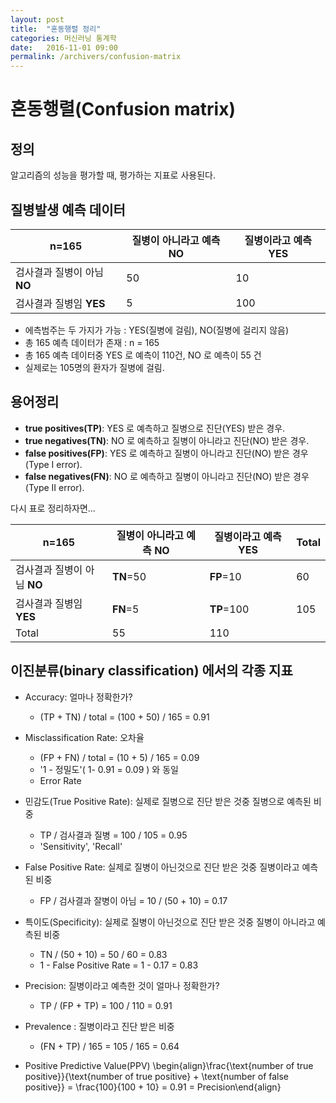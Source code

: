 ```yaml
---
layout: post
title:  "혼동행렬 정리"
categories: 머신러닝 통계학
date:   2016-11-01 09:00
permalink: /archivers/confusion-matrix
---
```


# 혼동행렬(Confusion matrix)

## 정의

알고리즘의 성능을 평가할 때, 평가하는 지표로 사용된다.

## 질병발생 예측 데이터

| n=165                  | 질병이 아니라고 예측 **NO** | 질병이라고 예측 **YES**  |
|------------------------|------------------------|----------------------|
| 검사결과 질병이 아님 **NO** |          50            |         10           |
| 검사결과 질병임 **YES**    |           5            |         100          |

- 에측범주는 두 가지가 가능 : YES(질병에 걸림), NO(질병에 걸리지 않음)
- 총 165 예측 데이터가 존재 : n = 165
- 총 165 예측 데이터중 YES 로 예측이 110건, NO 로 예측이 55 건
- 실제로는 105명의 환자가 질병에 걸림.

## 용어정리

- **true positives(TP)**: YES 로 예측하고 질병으로 진단(YES) 받은 경우.
- **true negatives(TN)**: NO 로 예측하고 질병이 아니라고 진단(NO) 받은 경우.
- **false positives(FP)**: YES 로 예측하고 질병이 아니라고 진단(NO) 받은 경우(Type I error).
- **false negatives(FN)**: NO 로 예측하고 질병이 아니라고 진단(NO) 받은 경우(Type II error).

다시 표로 정리하자면...

| n=165                  | 질병이 아니라고 예측 **NO** | 질병이라고 예측 **YES**  |  Total|
|------------------------|------------------------|----------------------|------|
| 검사결과 질병이 아님 **NO** |         **TN**=50          |      **FP**=10           |  60  |
| 검사결과 질병임 **YES**    |         **FN**=5           |       **TP**=100         | 105  |
|  Total                 |           55           |          110          |     |


## 이진분류(binary classification) 에서의 각종 지표

- Accuracy: 얼마나 정확한가?
  - (TP + TN) / total = (100 + 50) / 165 = 0.91
- Misclassification Rate: 오차율
  - (FP + FN) / total = (10 + 5) / 165 = 0.09
  - '1 - 정밀도'( 1- 0.91 = 0.09 ) 와 동일
  - Error Rate 
- 민감도(True Positive Rate): 실제로 질병으로 진단 받은 것중 질병으로 예측된 비중
  - TP / 검사결과 질병 = 100 / 105 = 0.95
  - 'Sensitivity', 'Recall'
- False Positive Rate: 실제로 질병이 아닌것으로 진단 받은 것중 질병이라고 예측된 비중
  - FP / 검사결과 잘병이 아님 = 10 / (50 + 10) = 0.17
- 특이도(Specificity): 실제로 질병이 아닌것으로 진단 받은 것중 질병이 아니라고 예측된 비중
  - TN / (50 + 10) = 50 / 60 = 0.83
  - 1 - False Positive Rate = 1 - 0.17 = 0.83
- Precision: 질병이라고 예측한 것이 얼마나 정확한가?
  - TP / (FP + TP) = 100 / 110 = 0.91
- Prevalence : 질병이라고 진단 받은 비중
  - (FN + TP) / 165 = 105 / 165 = 0.64

- Positive Predictive Value(PPV) 
\begin{align}\frac{\text{number of true positive}}{\text{number of true positive} + \text{number of false positive}} = \frac{100}{100 + 10} = 0.91 = Precision\end{align}